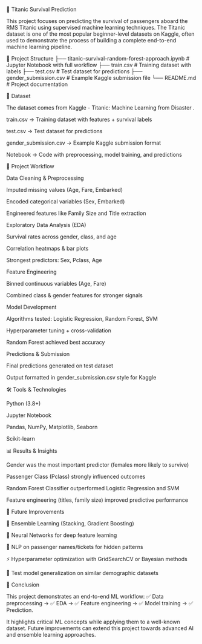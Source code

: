 🚢 Titanic Survival Prediction








This project focuses on predicting the survival of passengers aboard the RMS Titanic using supervised machine learning techniques. The Titanic dataset is one of the most popular beginner-level datasets on Kaggle, often used to demonstrate the process of building a complete end-to-end machine learning pipeline.

📂 Project Structure
├── titanic-survival-random-forest-approach.ipynb   # Jupyter Notebook with full workflow
├── train.csv                                       # Training dataset with labels
├── test.csv                                        # Test dataset for predictions
├── gender_submission.csv                           # Example Kaggle submission file
└── README.md                                       # Project documentation

📂 Dataset

The dataset comes from Kaggle - Titanic: Machine Learning from Disaster
.

train.csv → Training dataset with features + survival labels

test.csv → Test dataset for predictions

gender_submission.csv → Example Kaggle submission format

Notebook → Code with preprocessing, model training, and predictions

🔑 Project Workflow

Data Cleaning & Preprocessing

Imputed missing values (Age, Fare, Embarked)

Encoded categorical variables (Sex, Embarked)

Engineered features like Family Size and Title extraction

Exploratory Data Analysis (EDA)

Survival rates across gender, class, and age

Correlation heatmaps & bar plots

Strongest predictors: Sex, Pclass, Age

Feature Engineering

Binned continuous variables (Age, Fare)

Combined class & gender features for stronger signals

Model Development

Algorithms tested: Logistic Regression, Random Forest, SVM

Hyperparameter tuning + cross-validation

Random Forest achieved best accuracy

Predictions & Submission

Final predictions generated on test dataset

Output formatted in gender_submission.csv style for Kaggle

🛠️ Tools & Technologies

Python (3.8+)

Jupyter Notebook

Pandas, NumPy, Matplotlib, Seaborn

Scikit-learn

📊 Results & Insights

Gender was the most important predictor (females more likely to survive)

Passenger Class (Pclass) strongly influenced outcomes

Random Forest Classifier outperformed Logistic Regression and SVM

Feature engineering (titles, family size) improved predictive performance

🔮 Future Improvements

🧩 Ensemble Learning (Stacking, Gradient Boosting)

🤖 Neural Networks for deep feature learning

📝 NLP on passenger names/tickets for hidden patterns

⚡ Hyperparameter optimization with GridSearchCV or Bayesian methods

🔁 Test model generalization on similar demographic datasets

🌟 Conclusion

This project demonstrates an end-to-end ML workflow:
✅ Data preprocessing → ✅ EDA → ✅ Feature engineering → ✅ Model training → ✅ Prediction.

It highlights critical ML concepts while applying them to a well-known dataset. Future improvements can extend this project towards advanced AI and ensemble learning approaches.
